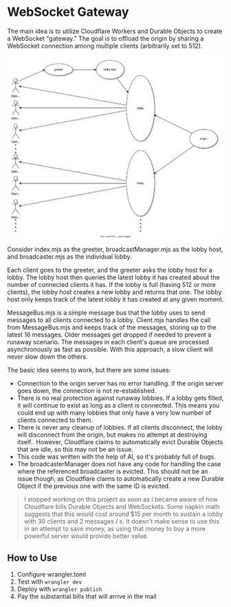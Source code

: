 # WebSocket Gateway

The main idea is to utilize Cloudflare Workers and Durable Objects to create a WebSocket "gateway." The goal is to offload the origin by sharing a WebSocket connection among multiple clients (arbitrarily set to 512).

![](./diagramv3.svg)

Consider index.mjs as the greeter, broadcastManager.mjs as the lobby host, and broadcaster.mjs as the individual lobby.

Each client goes to the greeter, and the greeter asks the lobby host for a lobby. The lobby host then queries the latest lobby it has created about the number of connected clients it has. If the lobby is full (having 512 or more clients), the lobby host creates a new lobby and returns that one. The lobby host only keeps track of the latest lobby it has created at any given moment.

MessageBus.mjs is a simple message bus that the lobby uses to send messages to all clients connected to a lobby. Client.mjs handles the call from MessageBus.mjs and keeps track of the messages, storing up to the latest 16 messages. Older messages get dropped if needed to prevent a runaway scenario. The messages in each client's queue are processed asynchronously as fast as possible. With this approach, a slow client will never slow down the others.

The basic idea seems to work, but there are some issues:

- Connection to the origin server has no error handling. If the origin server goes down, the connection is not re-established.
- There is no real protection against runaway lobbies. If a lobby gets filled, it will continue to exist as long as a client is connected. This means you could end up with many lobbies that only have a very low number of clients connected to them.
- There is never any cleanup of lobbies. If all clients disconnect, the lobby will disconnect from the origin, but makes no attempt at destroying itself.. However, Cloudflare claims to automatically evict Durable Objects that are idle, so this may not be an issue.
- This code was written with the help of AI, so it's probably full of bugs.
- The broadcasterManager does not have any code for handling the case where the referenced broadcaster is evicted. This should not be an issue though, as Cloudflare claims to automatically create a new Durable Object if the previous one with the same ID is evicted.

> I stopped working on this project as soon as I became aware of how Cloudflare bills Durable Objects and WebSockets. Some napkin math suggests that this would cost around $15 per month to sustain a lobby with 30 clients and 2 messages / s. It doesn't make sense to use this in an attempt to save money, as using that money to buy a more powerful server would provide better value.

## How to Use

1. Configure wrangler.toml
2. Test with `wrangler dev`
3. Deploy with `wrangler publish`
4. Pay the substantial bills that will arrive in the mail

